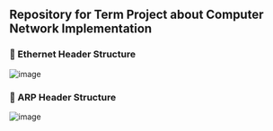 ## <b>Repository for Term Project about Computer Network Implementation</b>    
  
  
### <b>:pushpin: Ethernet Header Structure</b>  
![image](https://user-images.githubusercontent.com/84436996/192966990-14ad8e9b-dad1-4b4f-bb55-9ea9889f0b6f.png)
### <b>:pushpin: ARP Header Structure</b>  
![image](https://user-images.githubusercontent.com/84436996/192975429-e13f46c5-7d03-45e8-9966-b958465c7362.png)
